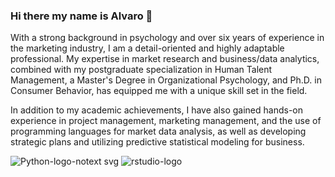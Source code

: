 ### Hi there my name is Alvaro 👋

With a strong background in psychology and over six years of experience in the marketing industry, I am a detail-oriented and highly adaptable professional. My expertise in market research and business/data analytics, combined with my postgraduate specialization in Human Talent Management, a Master's Degree in Organizational Psychology, and Ph.D. in Consumer Behavior, has equipped me with a unique skill set in the field.

In addition to my academic achievements, I have also gained hands-on experience in project management, marketing management, and the use of programming languages for market data analysis, as well as developing strategic plans and utilizing predictive statistical modeling for business.

![Python-logo-notext svg](https://user-images.githubusercontent.com/56406907/220478533-a0199d9f-4967-4e60-86b2-b2d28abed0e4.png) 
![rstudio-logo](https://user-images.githubusercontent.com/56406907/220478872-d57dfd8a-ad5b-43eb-b634-24c9e1e104c9.png)


<!--
**ALRIER/ALRIER** is a ✨ _special_ ✨ repository because its `README.md` (this file) appears on your GitHub profile.

Here are some ideas to get you started:

- 🔭 I’m currently working on ...
- 🌱 I’m currently learning ...
- 👯 I’m looking to collaborate on ...
- 🤔 I’m looking for help with ...
- 💬 Ask me about ...
- 📫 How to reach me: ...
- 😄 Pronouns: ...
- ⚡ Fun fact: ...
-->
